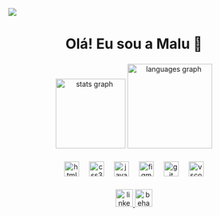 ![](https://capsule-render.vercel.app/api?type=waving&height=140&color=eb85b1&textBg=false&fontAlign=0&fontAlignY=0&descAlign=0&descAlignY=0)
<h1 align="center">Olá! Eu sou a Malu 🩷</h1>
<div align="left">
<p></p>
</div>

###

<div align="center">
  <img src="https://github-readme-stats.vercel.app/api?username=malucodes&hide_title=true&hide_rank=false&show_icons=true&include_all_commits=true&count_private=true&disable_animations=false&bg_color=eb85b140&text_color=black&ring_color=eb85b1&icon_color=eb85b1&rank_icon=github&locale=en&hide_border=true&custom_title=Malucodes's%20GitHub" height="140" alt="stats graph"  />
  <img src="https://github-readme-stats.vercel.app/api/top-langs?username=malucodes&locale=en&hide_title=false&layout=compact&card_width=320&langs_count=5&bg_color=eb85b140&text_color=black&title_color=eb85b1&icon_color=eb85b1&hide_border=true" height="170" alt="languages graph"  />
</div>

###

<div align="center">
  <img src="https://cdn.jsdelivr.net/gh/devicons/devicon/icons/html5/html5-original.svg" height="30" alt="html5 logo"  />
  <img width="12" />
  <img src="https://cdn.jsdelivr.net/gh/devicons/devicon/icons/css3/css3-original.svg" height="30" alt="css3 logo"  />
  <img width="12" />
  <img src="https://cdn.jsdelivr.net/gh/devicons/devicon/icons/javascript/javascript-original.svg" height="30" alt="javascript logo"  />
  <img width="12" />
  <img src="https://cdn.jsdelivr.net/gh/devicons/devicon/icons/figma/figma-original.svg" height="30" alt="figma logo"  />
  <img width="12" />
  <img src="https://cdn.jsdelivr.net/gh/devicons/devicon/icons/git/git-original.svg" height="30" alt="git logo"  />
  <img width="12" />
  <img src="https://cdn.jsdelivr.net/gh/devicons/devicon/icons/vscode/vscode-original.svg" height="30" alt="vscode logo"  />
</div>

###

<div align="center">
  <a href="https//www.linkedin.com/in/maria-luiza-benevides" target="_blank">
    <img src="https://img.shields.io/static/v1?message=LinkedIn&logo=linkedin&label=&color=eb85b1&logoColor=black&labelColor=black&style=for-the-badge" height="35" alt="linkedin logo"/>
  </a>
  
  <a href="https//www.behance.net/marialbenevides" target="_blank">
    <img src="https://img.shields.io/static/v1?message=Behance&logo=&label=&color=eb85b1&logoColor=black&labelColor=black&style=for-the-badge" height="35" alt="behance logo"/>
  </a>
</div>

###
